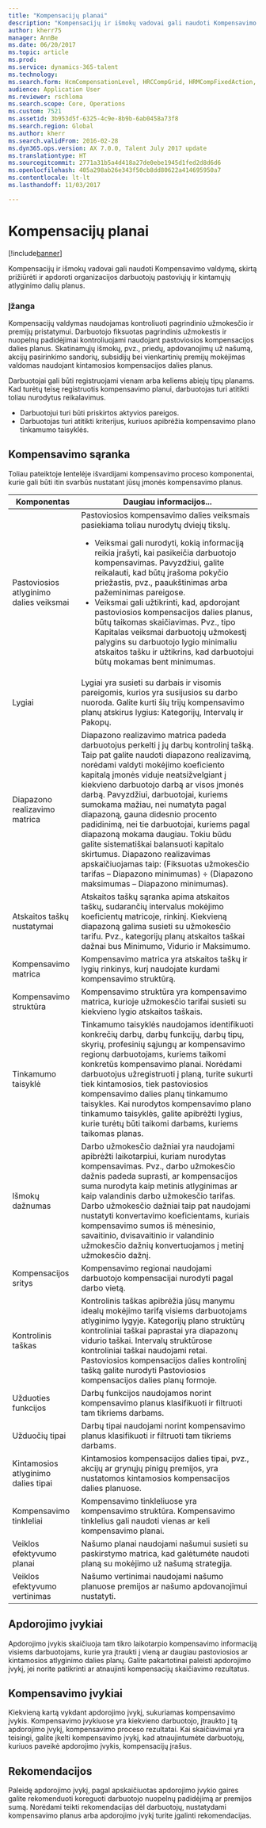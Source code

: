 ```yaml
---
title: "Kompensacijų planai"
description: "Kompensacijų ir išmokų vadovai gali naudoti Kompensavimo valdymą, skirtą prižiūrėti ir apdoroti organizacijos darbuotojų pastoviųjų ir kintamųjų atlyginimo dalių planus."
author: kherr75
manager: AnnBe
ms.date: 06/20/2017
ms.topic: article
ms.prod: 
ms.service: dynamics-365-talent
ms.technology: 
ms.search.form: HcmCompensationLevel, HRCCompGrid, HRMCompFixedAction, HRMCompFixedBudget, HRMCompFixedPlanTable
audience: Application User
ms.reviewer: rschloma
ms.search.scope: Core, Operations
ms.custom: 7521
ms.assetid: 3b953d5f-6325-4c9e-8b9b-6ab0458a73f8
ms.search.region: Global
ms.author: kherr
ms.search.validFrom: 2016-02-28
ms.dyn365.ops.version: AX 7.0.0, Talent July 2017 update
ms.translationtype: HT
ms.sourcegitcommit: 2771a31b5a4d418a27de0ebe1945d1fed2d8d6d6
ms.openlocfilehash: 405a298ab26e343f50cb8dd80622a414695950a7
ms.contentlocale: lt-lt
ms.lasthandoff: 11/03/2017

---
```


# <a name="compensation-plans"></a>Kompensacijų planai

[!include[banner](includes/banner.md)]


Kompensacijų ir išmokų vadovai gali naudoti Kompensavimo valdymą, skirtą prižiūrėti ir apdoroti organizacijos darbuotojų pastoviųjų ir kintamųjų atlyginimo dalių planus.

### <a name="introduction"></a>Įžanga

Kompensacijų valdymas naudojamas kontroliuoti pagrindinio užmokesčio ir premijų pristatymui. Darbuotojo fiksuotas pagrindinis užmokestis ir nuopelnų padidėjimai kontroliuojami naudojant pastoviosios kompensacijos dalies planus. Skatinamųjų išmokų, pvz., priedų, apdovanojimų už našumą, akcijų pasirinkimo sandorių, subsidijų bei vienkartinių premijų mokėjimas valdomas naudojant kintamosios kompensacijos dalies planus. 

Darbuotojai gali būti registruojami vienam arba keliems abiejų tipų planams. Kad turėtų teisę registruotis kompensavimo planui, darbuotojas turi atitikti toliau nurodytus reikalavimus.
-   Darbuotojui turi būti priskirtos aktyvios pareigos.
-   Darbuotojas turi atitikti kriterijus, kuriuos apibrėžia kompensavimo plano tinkamumo taisyklės.

## <a name="compensation-setup"></a> Kompensavimo sąranka
Toliau pateiktoje lentelėje išvardijami kompensavimo proceso komponentai, kurie gali būti itin svarbūs nustatant jūsų įmonės kompensavimo planus.

<table>
<thead>
<tr class="header">
<th>Komponentas</th>
<th>Daugiau informacijos...</th>
</tr>
</thead>
<tbody>
<tr class="odd">
<td>Pastoviosios atlyginimo dalies veiksmai</td>
<td>Pastoviosios kompensavimo dalies veiksmais pasiekiama toliau nurodytų dviejų tikslų.
<ul>
<li>Veiksmai gali nurodyti, kokią informaciją reikia įrašyti, kai pasikeičia darbuotojo kompensavimas. Pavyzdžiui, galite reikalauti, kad būtų įrašoma pokyčio priežastis, pvz., paaukštinimas arba pažeminimas pareigose.</li>
<li>Veiksmai gali užtikrinti, kad, apdorojant pastoviosios kompensacijos dalies planus, būtų taikomas skaičiavimas.  Pvz., tipo Kapitalas veiksmai darbuotojų užmokestį palygins su darbuotojo lygio minimaliu atskaitos tašku ir užtikrins, kad darbuotojui būtų mokamas bent minimumas.</li>
</ul></td>
</tr>
<tr class="even">
<td>Lygiai</td>
<td>Lygiai yra susieti su darbais ir visomis pareigomis, kurios yra susijusios su darbo nuoroda. Galite kurti šių trijų kompensavimo planų atskirus lygius: Kategorijų, Intervalų ir Pakopų.</td>
</tr>
<tr class="odd">
<td>Diapazono realizavimo matrica</td>
<td>Diapazono realizavimo matrica padeda darbuotojus perkelti į jų darbų kontrolinį tašką. Taip pat galite naudoti diapazono realizavimą, norėdami valdyti mokėjimo koeficiento kapitalą įmonės viduje neatsižvelgiant į kiekvieno darbuotojo darbą ar visos įmonės darbą. Pavyzdžiui, darbuotojai, kuriems sumokama mažiau, nei numatyta pagal diapazoną, gauna didesnio procento padidinimą, nei tie darbuotojai, kuriems pagal diapazoną mokama daugiau. Tokiu būdu galite sistematiškai balansuoti kapitalo skirtumus. Diapazono realizavimas apskaičiuojamas taip: (Fiksuotas užmokesčio tarifas – Diapazono minimumas) ÷ (Diapazono maksimumas – Diapazono minimumas).</td>
</tr>
<tr class="even">
<td>Atskaitos taškų nustatymai</td>
<td>Atskaitos taškų sąranka apima atskaitos taškų, sudarančių intervalus mokėjimo koeficientų matricoje, rinkinį. Kiekvieną diapazoną galima susieti su užmokesčio tarifu. Pvz., kategorijų planų atskaitos taškai dažnai bus Minimumo, Vidurio ir Maksimumo.</td>
</tr>
<tr class="odd">
<td>Kompensavimo matrica</td>
<td>Kompensavimo matrica yra atskaitos taškų ir lygių rinkinys, kurį naudojate kurdami kompensavimo struktūrą.</td>
</tr>
<tr class="even">
<td>Kompensavimo struktūra</td>
<td>Kompensavimo struktūra yra kompensavimo matrica, kurioje užmokesčio tarifai susieti su kiekvieno lygio atskaitos taškais.</td>
</tr>
<tr class="odd">
<td>Tinkamumo taisyklė</td>
<td>Tinkamumo taisyklės naudojamos identifikuoti konkrečių darbų, darbų funkcijų, darbų tipų, skyrių, profesinių sąjungų ar kompensavimo regionų darbuotojams, kuriems taikomi konkretūs kompensavimo planai. Norėdami darbuotojus užregistruoti į planą, turite sukurti tiek kintamosios, tiek pastoviosios kompensavimo dalies planų tinkamumo taisykles. Kai nurodytos kompensavimo plano tinkamumo taisyklės, galite apibrėžti lygius, kurie turėtų būti taikomi darbams, kuriems taikomas planas.</td>
</tr>
<tr class="even">
<td>Išmokų dažnumas</td>
<td>Darbo užmokesčio dažniai yra naudojami apibrėžti laikotarpiui, kuriam nurodytas kompensavimas.  Pvz., darbo užmokesčio dažnis padeda suprasti, ar kompensacijos suma nurodyta kaip metinis atlyginimas ar kaip valandinis darbo užmokesčio tarifas. Darbo užmokesčio dažniai taip pat naudojami nustatyti konvertavimo koeficientams, kuriais kompensavimo sumos iš mėnesinio, savaitinio, dvisavaitinio ir valandinio užmokesčio dažnių konvertuojamos į metinį užmokesčio dažnį.</td>
</tr>
<tr class="odd">
<td>Kompensacijos sritys</td>
<td>Kompensavimo regionai naudojami darbuotojo kompensacijai nurodyti pagal darbo vietą.</td>
</tr>
<tr class="even">
<td>Kontrolinis taškas</td>
<td>Kontrolinis taškas apibrėžia jūsų manymu idealų mokėjimo tarifą visiems darbuotojams atlyginimo lygyje. Kategorijų plano struktūrų kontroliniai taškai paprastai yra diapazonų vidurio taškai. Intervalų struktūrose kontroliniai taškai naudojami retai. Pastoviosios kompensacijos dalies kontrolinį tašką galite nurodyti Pastoviosios kompensacijos dalies planų formoje.</td>
</tr>
<tr class="odd">
<td>Užduoties funkcijos</td>
<td>Darbų funkcijos naudojamos norint kompensavimo planus klasifikuoti ir filtruoti tam tikriems darbams.</td>
</tr>
<tr class="even">
<td>Užduočių tipai</td>
<td>Darbų tipai naudojami norint kompensavimo planus klasifikuoti ir filtruoti tam tikriems darbams.</td>
</tr>
<tr class="odd">
<td>Kintamosios atlyginimo dalies tipai</td>
<td>Kintamosios kompensacijos dalies tipai, pvz., akcijų ar grynųjų pinigų premijos, yra nustatomos kintamosios kompensacijos dalies planuose.</td>
</tr>
<tr class="even">
<td>Kompensavimo tinkleliai</td>
<td>Kompensavimo tinkleliuose yra kompensavimo struktūra.  Kompensavimo tinklelius gali naudoti vienas ar keli kompensavimo planai.</td>
</tr>
<tr class="odd">
<td>Veiklos efektyvumo planai</td>
<td>Našumo planai naudojami našumui susieti su paskirstymo matrica, kad galėtumėte naudoti planą su mokėjimo už našumą strategija.</td>
</tr>
<tr class="even">
<td>Veiklos efektyvumo vertinimas</td>
<td>Našumo vertinimai naudojami našumo planuose premijos ar našumo apdovanojimui nustatyti.</td>
</tr>
</tbody>
</table>

## <a name="process-events"></a>Apdorojimo įvykiai
Apdorojimo įvykis skaičiuoja tam tikro laikotarpio kompensavimo informaciją visiems darbuotojams, kurie yra įtraukti į vieną ar daugiau pastoviosios ar kintamosios atlyginimo dalies planų. Galite pakartotinai paleisti apdorojimo įvykį, jei norite patikrinti ar atnaujinti kompensacijų skaičiavimo rezultatus.

<a name="compensation-events"></a>Kompensavimo įvykiai
-------------------

Kiekvieną kartą vykdant apdorojimo įvykį, sukuriamas kompensavimo įvykis.  Kompensavimo įvykiuose yra kiekvieno darbuotojo, įtraukto į tą apdorojimo įvykį, kompensavimo proceso rezultatai.  Kai skaičiavimai yra teisingi, galite įkelti kompensavimo įvykį, kad atnaujintumėte darbuotojų, kuriuos paveikė apdorojimo įvykis, kompensacijų įrašus.

## <a name="recommendations"></a> Rekomendacijos
Paleidę apdorojimo įvykį, pagal apskaičiuotas apdorojimo įvykio gaires galite rekomenduoti koreguoti darbuotojo nuopelnų padidėjimą ar premijos sumą. Norėdami teikti rekomendacijas dėl darbuotojų, nustatydami kompensavimo planus arba apdorojimo įvykį turite įgalinti rekomendacijas.




